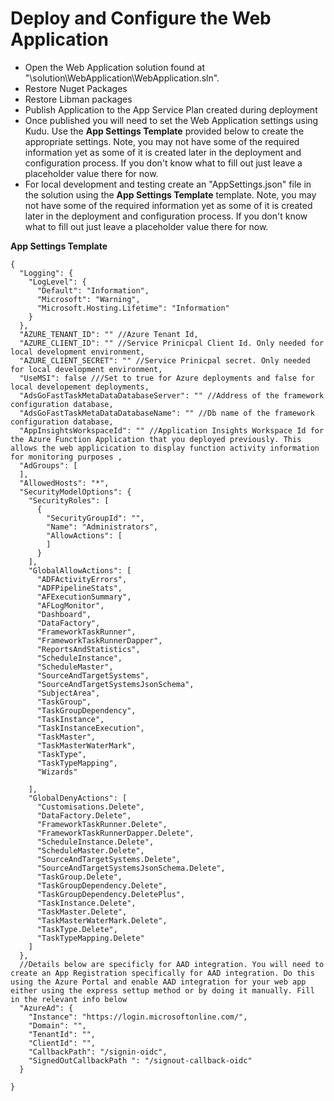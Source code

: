 # Deploy and Configure the Web Application

* Open the Web Application solution found at "\solution\WebApplication\WebApplication.sln". 
* Restore Nuget Packages
* Restore Libman packages
* Publish Application to the App Service Plan created during deployment
* Once published you will need to set the Web Application settings using Kudu. Use the **App Settings Template** provided below to create the appropriate settings. Note, you may not have some of the required information yet as some of it is created later in the deployment and configuration process. If you don't know what to fill out just leave a placeholder value there for now.  
* For local development and testing create an "AppSettings.json" file in the solution using the **App Settings Template** template. Note, you may not have some of the required information yet as some of it is created later in the deployment and configuration process. If you don't know what to fill out just leave a placeholder value there for now.

**App Settings Template**
```jsonc
{
  "Logging": {
    "LogLevel": {
      "Default": "Information",
      "Microsoft": "Warning",
      "Microsoft.Hosting.Lifetime": "Information"
    }
  },
  "AZURE_TENANT_ID": "" //Azure Tenant Id,
  "AZURE_CLIENT_ID": "" //Service Prinicpal Client Id. Only needed for local development environment,
  "AZURE_CLIENT_SECRET": "" //Service Prinicpal secret. Only needed for local development environment,
  "UseMSI": false ///Set to true for Azure deployments and false for local developement deployments,
  "AdsGoFastTaskMetaDataDatabaseServer": "" //Address of the framework configuration database,
  "AdsGoFastTaskMetaDataDatabaseName": "" //Db name of the framework configuration database,
  "AppInsightsWorkspaceId": "" //Application Insights Workspace Id for the Azure Function Application that you deployed previously. This allows the web applicication to display function activity information for monitoring purposes ,
  "AdGroups": [
  ],
  "AllowedHosts": "*",
  "SecurityModelOptions": {
    "SecurityRoles": [
      {
        "SecurityGroupId": "",
        "Name": "Administrators",
        "AllowActions": [
        ]
      }
    ],
    "GlobalAllowActions": [
      "ADFActivityErrors",
      "ADFPipelineStats",
      "AFExecutionSummary",
      "AFLogMonitor",
      "Dashboard",
      "DataFactory",
      "FrameworkTaskRunner",
      "FrameworkTaskRunnerDapper",
      "ReportsAndStatistics",
      "ScheduleInstance",
      "ScheduleMaster",
      "SourceAndTargetSystems",
      "SourceAndTargetSystemsJsonSchema",
      "SubjectArea",
      "TaskGroup",
      "TaskGroupDependency",
      "TaskInstance",
      "TaskInstanceExecution",
      "TaskMaster",
      "TaskMasterWaterMark",
      "TaskType",
      "TaskTypeMapping",
      "Wizards"

    ],
    "GlobalDenyActions": [
      "Customisations.Delete",
      "DataFactory.Delete",
      "FrameworkTaskRunner.Delete",
      "FrameworkTaskRunnerDapper.Delete",
      "ScheduleInstance.Delete",
      "ScheduleMaster.Delete",
      "SourceAndTargetSystems.Delete",
      "SourceAndTargetSystemsJsonSchema.Delete",
      "TaskGroup.Delete",
      "TaskGroupDependency.Delete",
      "TaskGroupDependency.DeletePlus",
      "TaskInstance.Delete",
      "TaskMaster.Delete",
      "TaskMasterWaterMark.Delete",
      "TaskType.Delete",
      "TaskTypeMapping.Delete"
    ]
  },
  //Details below are specificly for AAD integration. You will need to create an App Registration specifically for AAD integration. Do this using the Azure Portal and enable AAD integration for your web app either using the express settup method or by doing it manually. Fill in the relevant info below
  "AzureAd": {
    "Instance": "https://login.microsoftonline.com/",
    "Domain": "",
    "TenantId": "",
    "ClientId": "",
    "CallbackPath": "/signin-oidc",
    "SignedOutCallbackPath ": "/signout-callback-oidc"
  }

}
```